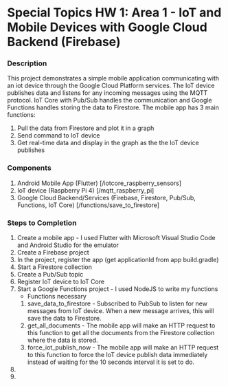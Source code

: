 # Special Topics HW 1: Area 1 - IoT and Mobile Devices with Google Cloud Backend (Firebase)

### Description
This project demonstrates a simple mobile application communicating with an iot device through the Google Cloud Platform services. The IoT device publishes data and listens for any incoming messages using the MQTT protocol. IoT Core with Pub/Sub handles the communication and Google Functions handles storing the data to Firestore. The mobile app has 3 main functions:
1. Pull the data from Firestore and plot it in a graph
1. Send command to IoT device 
1. Get real-time data and display in the graph as the the IoT device publishes

### Components
1. Android Mobile App (Flutter) [/iotcore_raspberry_sensors]
1. IoT device (Raspberry Pi 4) [/mqtt_raspberry_pi]
1. Google Cloud Backend/Services (Firebase, Firestore, Pub/Sub, Functions, IoT Core) [/functions/save_to_firestore]

### Steps to Completion
1. Create a mobile app - I used Flutter with Microsoft Visual Studio Code and Android Studio for the emulator
1. Create a Firebase project
1. In the project, register the app (get applicationId from app build.gradle)
1. Start a Firestore collection
1. Create a Pub/Sub topic
1. Register IoT device to IoT Core
1. Start a Google Functions project - I used NodeJS to write my functions
   * Functions necessary
    1. save_data_to_firestore - Subscribed to PubSub to listen for new messages from IoT device. When a new message arrives, this will save the data to Firestore.
    1. get_all_documents - The mobile app will make an HTTP request to this function to get all the documents from the Firestore collection where the data is stored.
    1. force_iot_publish_now - The mobile app will make an HTTP request to this function to force the IoT device publish data immediately instead of waiting for the 10 seconds interval it is set to do.
1. 
1. 
